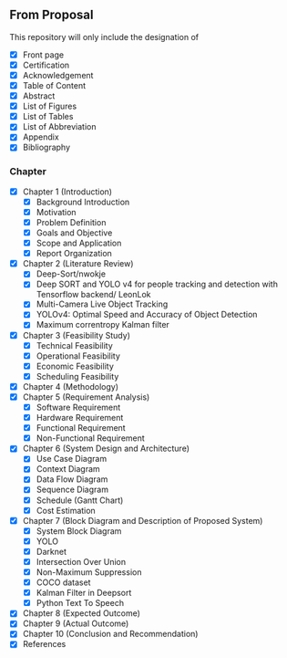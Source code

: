 ## From Proposal 

This repository will only include the designation of 

- [X] Front page
- [X] Certification
- [X] Acknowledgement
- [X] Table of Content
- [X] Abstract
- [X] List of Figures
- [X] List of Tables
- [X] List of Abbreviation
- [X] Appendix
- [X] Bibliography

### Chapter

- [X] Chapter 1 (Introduction)
    - [X] Background Introduction
    - [X] Motivation
    - [X] Problem Definition
    - [X] Goals and Objective
    - [X] Scope and Application
    - [X] Report Organization
- [X] Chapter 2 (Literature Review)
    - [X] Deep-Sort/nwokje
    - [X] Deep SORT and YOLO v4 for people tracking and detection with Tensorflow backend/ LeonLok
    - [X] Multi-Camera Live Object Tracking
    - [X] YOLOv4: Optimal Speed and Accuracy of Object Detection
    - [X] Maximum correntropy Kalman filter
- [X] Chapter 3 (Feasibility Study)
    - [X] Technical Feasibility
    - [X] Operational Feasibility
    - [X] Economic Feasibility
    - [X] Scheduling Feasibility
- [X] Chapter 4 (Methodology)   
- [X] Chapter 5 (Requirement Analysis)
    - [X] Software Requirement
    - [X] Hardware Requirement
    - [X] Functional Requirement
    - [X] Non-Functional Requirement
- [X] Chapter 6 (System Design and Architecture) 
    - [X] Use Case Diagram
    - [X] Context Diagram
    - [X] Data Flow Diagram
    - [X] Sequence Diagram
    - [X] Schedule (Gantt Chart)
    - [X] Cost Estimation
- [X] Chapter 7 (Block Diagram and Description of Proposed System)
    - [X] System Block Diagram
    - [X] YOLO
    - [X] Darknet
    - [X] Intersection Over Union
    - [X] Non-Maximum Suppression
    - [X] COCO dataset
    - [X] Kalman Filter in Deepsort
    - [X] Python Text To Speech
- [X] Chapter 8 (Expected Outcome)
- [X] Chapter 9 (Actual Outcome)
- [X] Chapter 10 (Conclusion and Recommendation)
- [X] References